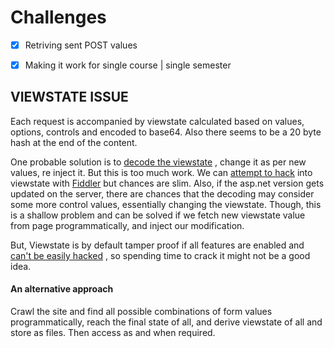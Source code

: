 # Challenges

- [X] Retriving sent POST values
- [X] Making it work for single course | single semester



##  VIEWSTATE ISSUE

Each request is accompanied by viewstate calculated based on values, options, controls and encoded to base64. 
Also there seems to be a 20 byte hash at the end of the content.

One probable solution is to 
[decode the viewstate](http://viewstatedecoder.azurewebsites.net/)
, change it as per new values, re inject it. But this is too much work. We can 
[attempt to hack](https://www.jardinesoftware.net/2012/09/17/viewstate-xss-whats-the-deal/) 
into viewstate with 
[Fiddler](https://www.telerik.com/fiddler) 
but chances are slim. Also, if the asp.net version gets updated on the server, there are chances that the decoding may consider
some more control values, essentially changing the viewstate. Though, this is a shallow problem and can be solved if we fetch 
new viewstate value from page programmatically, and inject our modification.

But, 
Viewstate is by default tamper proof if all features are enabled and
[can't be easily hacked](https://security.stackexchange.com/questions/18652/is-this-a-viewstate-attack)
, so spending time to crack it might not be a good idea.

#### An alternative approach

Crawl the site and find all possible combinations of form values programmatically, reach the final state of all, 
and derive viewstate of all and store as files. Then access as and when required.
